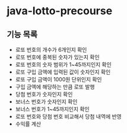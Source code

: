# java-lotto-precourse

## 기능 목록

* 로또 번호의 개수가 6개인지 확인
* 로또 번호에 중복된 숫자가 있는지 확인
* 로또 번호의 숫자 범위가 1~45까지인지 확인
* 로또 구입 금액에 입력된 값이 숫자인지 확인
* 로또 구입 금액이 1000원 단위인지 확인
* 구입 금액에 해당하는 만큼 로또 발행
* 당첨 번호가 숫자인지 확인
* 보너스 번호가 숫자인지 확인
* 보너스 번호가 1~45까지인지 확인
* 로또 번호와 당첨 번호 비교해서 당첨 내역에 반영
* 수익률 계산